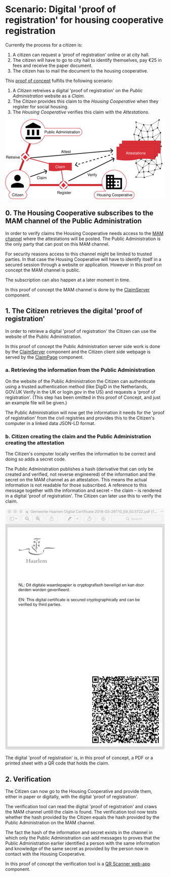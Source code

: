 # Scenario: Digital 'proof of registration' for housing cooperative registration

Currently the process for a citizen is:

1. A citizen can request a 'proof of registration' online or at city hall.
2. The citizen will have to go to city hall to identify themselves, pay €25 in fees and receive the paper document.
3. The citizen has to mail the document to the housing cooperative.

This [proof of concept](proof-of-concept.md) fulfills the following scenario:

1. A _Citizen_ retreives a digital 'proof of registration' on the _Public Administration_ website as a _Claim_.
2. The _Citizen_ provides this claim to the _Housing Cooperative_ when they register for social housing.
3. The _Housing Cooperative_ verifies this claim with the _Attestations_.

![Graph of the Scenario](./assets/scenario-graph.svg)

## 0. The Housing Cooperative subscribes to the MAM channel of the Public Administration

In order to verify claims the Housing Cooperative needs access to the [MAM channel](technologies.md#mam-channels) where the attestations will be posted. The Public Administration is the only party that can post on this MAM channel.

For security reasons access to this channel might be limited to trusted parties. In that case the Housing Cooperative will have to identify itself in a secured session through a website or application. However in this proof on concept the MAM channel is public.

The subscription can also happen at a later moment in time.

In this proof of concept the MAM channel is done by the [ClaimServer](../ClaimServer/README.md) component.

## 1. The Citizen retrieves the digital 'proof of registration'

In order to retrieve a digital 'proof of registration' the Citizen can use the website of the Public Administration.

In this proof of concept the Public Administration server side work is done by the [ClaimServer](../ClaimServer/README.md) component and the Citizen client side webpage is served by the [ClaimPage](../ClaimPage/README.md) component.

### a. Retrieving the information from the Public Administration

On the website of the Public Administration the Citizen can authenticate using a trusted authentication method (like DigiD in the Netherlands, GOV.UK Verify in the UK or login.gov in the US) and requests a 'proof of registration'. (This step has been omitted in this proof of Concept, and just an example file will be given.)

The Public Administration will now get the information it needs for the 'proof of registration' from the civil registries and provides this to the Citizen's computer in a linked data JSON-LD format.

### b. Citizen creating the claim and the Public Administration creating the attestation

The Citizen's computer locally verifies the information to be correct and doing so adds a secret code.

The Public Administration publishes a hash (derivative that can only be created and verified, not reverse engineered) of the information and the secret on the MAM channel as an attestation. This means the actual information is not readable for those subscribed. A reference to this message together with the information and secret – the claim – is rendered in a digital 'proof of registration'. The Citizen can later use this to verify the claim.

![PDF of the Verifiable Claim](assets/attestation-pdf.png)

The digital 'proof of registration' is, in this proof of concept, a PDF or a printed sheet with a QR code that holds the claim.

## 2. Verification

The Citizen can now go to the Housing Cooperative and provide them, either in paper or digitally, with the digital 'proof of registration'.

The verification tool can read the digital 'proof of registration' and craws the MAM channel untill the claim is found. The verification tool now tests whether the hash provided by the Citizen equals the hash provided by the Public Administration on the MAM channel.

The fact the hash of the information and secret exists in the channel in which only the Public Administration can add messages to proves that the Public Administration earlier identified a person with the same information and knowledge of the same secret as provided by the person now in contact with the Housing Cooperative.

In this proof of concept the verification tool is a [QR Scanner web-app](../Scanner/README.md) component.
